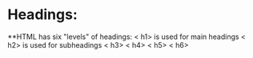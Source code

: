 # Headings:
 **HTML has six "levels" of headings:
 < h1>  is used for main headings
 < h2>  is used for subheadings
 < h3>
 < h4>
 < h5>
 < h6>

